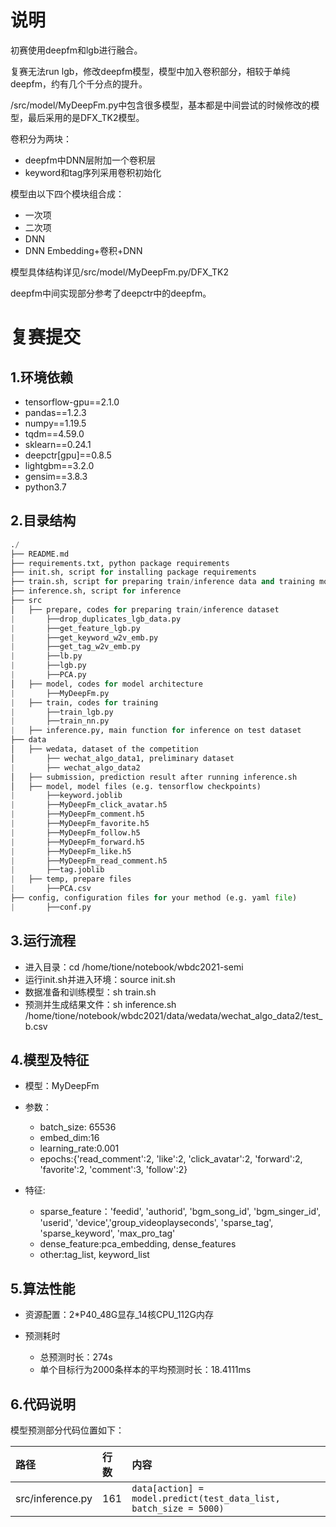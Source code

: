 # 说明

初赛使用deepfm和lgb进行融合。

复赛无法run lgb，修改deepfm模型，模型中加入卷积部分，相较于单纯deepfm，约有几个千分点的提升。

/src/model/MyDeepFm.py中包含很多模型，基本都是中间尝试的时候修改的模型，最后采用的是DFX_TK2模型。

卷积分为两块：

- deepfm中DNN层附加一个卷积层
- keyword和tag序列采用卷积初始化

模型由以下四个模块组合成：

- 一次项
- 二次项
- DNN
- DNN Embedding+卷积+DNN

模型具体结构详见/src/model/MyDeepFm.py/DFX_TK2

deepfm中间实现部分参考了deepctr中的deepfm。



# 复赛提交

## 1.环境依赖

- tensorflow-gpu==2.1.0
- pandas==1.2.3
- numpy==1.19.5
- tqdm==4.59.0
- sklearn==0.24.1
- deepctr[gpu]==0.8.5
- lightgbm==3.2.0
- gensim==3.8.3
- python3.7

## 2.目录结构

```python
./
├── README.md
├── requirements.txt, python package requirements 
├── init.sh, script for installing package requirements
├── train.sh, script for preparing train/inference data and training models, including pretrained models
├── inference.sh, script for inference 
├── src
│   ├── prepare, codes for preparing train/inference dataset
|       ├──drop_duplicates_lgb_data.py
|       ├──get_feature_lgb.py
|       ├──get_keyword_w2v_emb.py
|       ├──get_tag_w2v_emb.py
|       ├──lb.py
|       ├──lgb.py
|       ├──PCA.py
│   ├── model, codes for model architecture
|       ├──MyDeepFm.py  
|   ├── train, codes for training
|       ├──train_lgb.py
|       ├──train_nn.py
|   ├── inference.py, main function for inference on test dataset
├── data
│   ├── wedata, dataset of the competition
│       ├── wechat_algo_data1, preliminary dataset
|       ├── wechat_algo_data2
│   ├── submission, prediction result after running inference.sh
│   ├── model, model files (e.g. tensorflow checkpoints)
|       ├──keyword.joblib
|       ├──MyDeepFm_click_avatar.h5
|       ├──MyDeepFm_comment.h5
|       ├──MyDeepFm_favorite.h5
|       ├──MyDeepFm_follow.h5
|       ├──MyDeepFm_forward.h5
|       ├──MyDeepFm_like.h5
|       ├──MyDeepFm_read_comment.h5
|       ├──tag.joblib
|   ├── temp, prepare files
|       ├──PCA.csv
├── config, configuration files for your method (e.g. yaml file)
|       ├──conf.py 
```

## 3.运行流程

- 进入目录：cd /home/tione/notebook/wbdc2021-semi
- 运行init.sh并进入环境：source init.sh
- 数据准备和训练模型：sh train.sh
- 预测并生成结果文件：sh inference.sh /home/tione/notebook/wbdc2021/data/wedata/wechat_algo_data2/test_b.csv

## 4.模型及特征

- 模型：MyDeepFm
- 参数：
  - batch_size: 65536
  - embed_dim:16
  - learning_rate:0.001
  - epochs:{'read_comment':2, 'like':2, 'click_avatar':2, 'forward':2, 'favorite':2, 'comment':3, 'follow':2}

- 特征:
  - sparse_feature：'feedid', 'authorid', 'bgm_song_id', 'bgm_singer_id', 'userid', 'device','group_videoplayseconds', 'sparse_tag', 'sparse_keyword', 'max_pro_tag'
  - dense_feature:pca_embedding, dense_features
  - other:tag_list, keyword_list



## 5.算法性能

- 资源配置：2*P40_48G显存_14核CPU_112G内存

- 预测耗时
  - 总预测时长：274s
  - 单个目标行为2000条样本的平均预测时长：18.4111ms



## 6.代码说明

模型预测部分代码位置如下：

| 路径             | 行数 | 内容                                                         |
| :--------------- | :--- | :----------------------------------------------------------- |
| src/inference.py | 161  | `data[action] = model.predict(test_data_list, batch_size = 5000)` |

